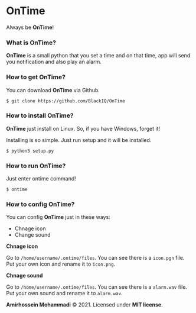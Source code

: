 # OnTime

Always be **OnTime**!

### What is OnTime?

**OnTime** is a small python that you set a time and on that time, app will send you notification and also play an alarm.

### How to get OnTime?

You can download **OnTime** via Github.

```
$ git clone https://github.com/BlackIQ/OnTime
```

### How to install OnTime?

**OnTime** just install on Linux. So, if you have Windows, forget it!

Installing is so simple. Just run setup and it will be installed.

```
$ python3 setup.py
```

### How to run OnTime?

Just enter ontime command!

```
$ ontime
```

### How to config OnTime?

You can config **OnTime** just in these ways:

- Chnage icon
- Change sound

**Chnage icon**

Go to `/home/username/.ontime/files`. You can see there is a `icon.pgn` file. Put your own icon and rename it to `icon.png`.

**Chnage sound**

Go to `/home/username/.ontime/files`. You can see there is a `alarm.wav` file. Put your own sound and rename it to `alarm.wav`.



**Amirhossein Mohammadi** &copy; 2021. Licensed under **MIT license**.
